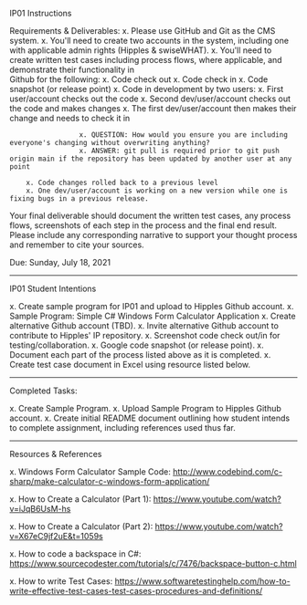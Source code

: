 IP01 Instructions

Requirements & Deliverables:
x. Please use GitHub and Git as the CMS system.
x. You'll need to create two accounts in the system, including one with applicable admin rights (Hipples & swiseWHAT).
x. You'll need to create written test cases including process flows, where applicable, and demonstrate their functionality in       
   Github for the following:
        x. Code check out
        x. Code check in
        x. Code snapshot (or release point)
        x. Code in development by two users:
            x. First user/account checks out the code
            x. Second dev/user/account checks out the code and makes changes
            x. The first dev/user/account then makes their change and needs to check it in
                     
                     x. QUESTION: How would you ensure you are including everyone's changing without overwriting anything?            
                     x. ANSWER: git pull is required prior to git push origin main if the repository has been updated by another user at any point                     
        
        x. Code changes rolled back to a previous level
        x. One dev/user/account is working on a new version while one is fixing bugs in a previous release.

Your final deliverable should document the written test cases, any process flows, screenshots of each step in the process and the final end result.  Please include any corresponding narrative to support your thought process and remember to cite your sources. 

Due: Sunday, July 18, 2021

------------------------------------------------------------------------------------------------------------------------------------
IP01 Student Intentions

x. Create sample program for IP01 and upload to Hipples Github account. 
        x. Sample Program: Simple C# Windows Form Calculator Application
x. Create alternative Github account (TBD). 
x. Invite alternative Github account to contribute to Hipples' IP repository. 
        x. Screenshot code check out/in for testing/collaboration. 
        x. Google code snapshot (or release point). 
        x. Document each part of the process listed above as it is completed. 
x. Create test case document in Excel using resource listed below. 

------------------------------------------------------------------------------------------------------------------------------------
Completed Tasks: 

x. Create Sample Program. 
x. Upload Sample Program to Hipples Github account. 
x. Create initial README document outlining how student intends to complete assignment, including references used thus far. 

------------------------------------------------------------------------------------------------------------------------------------
Resources & References

x. Windows Form Calculator Sample Code:
http://www.codebind.com/c-sharp/make-calculator-c-windows-form-application/

x. How to Create a Calculator (Part 1):
https://www.youtube.com/watch?v=iJqB6UsM-hs

x. How to Create a Calculator (Part 2):
https://www.youtube.com/watch?v=X67eC9jf2uE&t=1059s

x. How to code a backspace in C#:
https://www.sourcecodester.com/tutorials/c/7476/backspace-button-c.html

x. How to write Test Cases:
https://www.softwaretestinghelp.com/how-to-write-effective-test-cases-test-cases-procedures-and-definitions/
